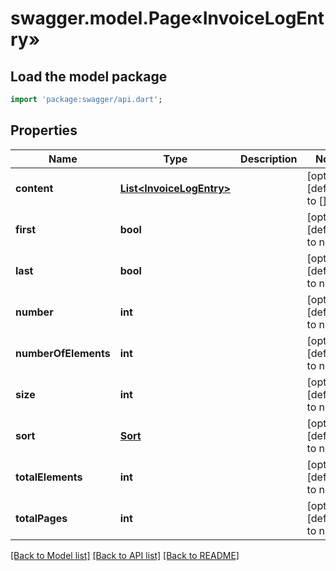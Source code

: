 # swagger.model.Page«InvoiceLogEntry»

## Load the model package
```dart
import 'package:swagger/api.dart';
```

## Properties
Name | Type | Description | Notes
------------ | ------------- | ------------- | -------------
**content** | [**List&lt;InvoiceLogEntry&gt;**](InvoiceLogEntry.md) |  | [optional] [default to []]
**first** | **bool** |  | [optional] [default to null]
**last** | **bool** |  | [optional] [default to null]
**number** | **int** |  | [optional] [default to null]
**numberOfElements** | **int** |  | [optional] [default to null]
**size** | **int** |  | [optional] [default to null]
**sort** | [**Sort**](Sort.md) |  | [optional] [default to null]
**totalElements** | **int** |  | [optional] [default to null]
**totalPages** | **int** |  | [optional] [default to null]

[[Back to Model list]](../README.md#documentation-for-models) [[Back to API list]](../README.md#documentation-for-api-endpoints) [[Back to README]](../README.md)


